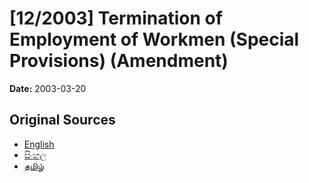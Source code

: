 # [12/2003] Termination of Employment of Workmen (Special Provisions) (Amendment)

**Date:** 2003-03-20

## Original Sources

- [English](https://documents.gov.lk/view/acts/2003/3/12-2003_E.pdf)
- [සිංහල](https://documents.gov.lk/view/acts/2003/3/12-2003_S.pdf)
- [தமிழ்](https://documents.gov.lk/view/acts/2003/3/12-2003_T.pdf)
